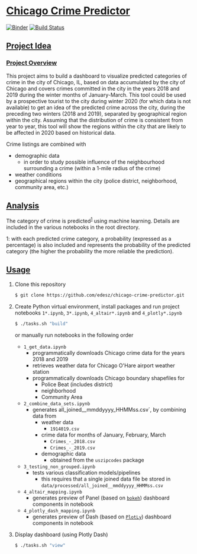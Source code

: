# [Chicago Crime Predictor](#chicago-crime-predictor)

[![Binder](https://mybinder.org/badge_logo.svg)](https://mybinder.org/v2/gh/edesz/chicago-crime-predictor/master) [![Build Status](https://dev.azure.com/elsdes3/elsdes3/_apis/build/status/edesz.chicago-crime-predictor?branchName=master)](https://dev.azure.com/elsdes3/elsdes3/_build/latest?definitionId=13&branchName=master)

## [Project Idea](#project-idea)

### [Project Overview](#project-overview)
This project aims to build a dashboard to visualize predicted categories of crime in the city of Chicago, IL, based on data accumulated by the city of Chicago and covers crimes committed in the city in the years 2018 and 2019 during the winter months of January-March. This tool could be used by a prospective tourist to the city during winter 2020 (for which data is not available) to get an idea of the predicted crime across the city, during the preceding two winters (2018 and 2019), separated by geographical region within the city. Assuming that the distribution of crime is consistent from year to year, this tool will show the regions within the city that are likely to be affected in 2020 based on historical data.

Crime listings are combined with
- demographic data
  - in order to study possible influence of the neighbourhood surrounding a crime (within a 1-mile radius of the crime)
- weather conditions
- geographical regions within the city (police district, neighborhood, community area, etc.)

## [Analysis](#anlysis)
The category of crime is predicted<sup>[1](#myfootnote1)</sup> using machine learning. Details are included in the various notebooks in the root directory.

<a name="myfootnote1">1</a>: with each predicted crime category, a probability (expressed as a percentage) is also included and represents the probability of the predicted category (the higher the probability the more reliable the prediction).

## [Usage](#usage)
1. Clone this repository
   ```bash
   $ git clone https://github.com/edesz/chicago-crime-predictor.git
   ```
2. Create Python virtual environment, install packages and run project notebooks `1*.ipynb`, `3*.ipynb`, `4_altair*.ipynb` and `4_plotly*.ipynb`
   ```bash
   $ ./tasks.sh "build"
   ```

   or manually run notebooks in the following order
   - `1_get_data.ipynb`
     - programmatically downloads Chicago crime data for the years 2018 and 2019
     - retrieves weather data for Chicago O'Hare airport weather station
     - programmatically downloads Chicago boundary shapefiles for
       - Police Beat (includes district)
       - neighborhood
       - Community Area
   - `2_combine_data_sets.ipynb`
     - generates all_joined__mmddyyyy_HHMMss.csv`, by combining data from
       - weather data
         - `1914019.csv`
       - crime data for months of January, February, March
         - `Crimes_-_2018.csv`
         - `Crimes_-_2019.csv`
       - demographic data
         - obtained from the `uszipcodes` package
   - `3_testing_non_grouped.ipynb`
     - tests various classification models/pipelines
       - this requires that a single joined data file be stored in `data/processed/all_joined__mmddyyyy_HHMMss.csv`
   - `4_altair_mapping.ipynb`
     - generates preview of Panel (based on [`bokeh`](https://pypi.org/project/bokeh/)) dashboard components in notebook
   - `4_plotly_dash_mapping.ipynb`
     - generates preview of Dash (based on [`PlotLy`](https://plot.ly/)) dashboard components in notebook
4. Display dashboard (using Plotly Dash)
   ```bash
   $ ./tasks.sh "view"
   ```
